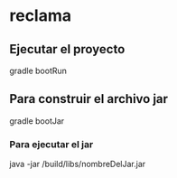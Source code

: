 # reclama

## Ejecutar el proyecto
gradle bootRun

## Para construir el archivo jar
gradle bootJar

### Para ejecutar el jar
java -jar /build/libs/nombreDelJar.jar
